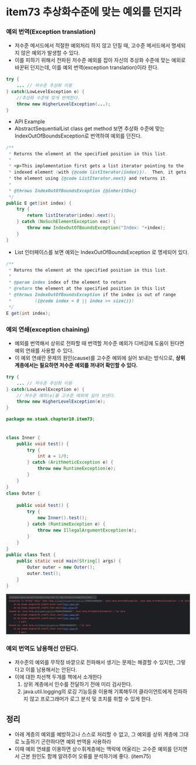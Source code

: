 # item73 추상화수준에 맞는 예외를 던지라





### 예외 번역(Exception translation)

- 저수준 메서드에서 적절한 예외처리 하지 않고 던질 때, 고수준 메서드에서 명세되지 않은 예외가 발생할 수 있다.
- 이를 피하기 위해서 전파된 저수준 예외를 잡아 자신의 추상화 수준에 맞는 예외로 바꾼뒤 던지는데, 
  이를 예외 번역(exception translation)이라 한다. 

~~~java
try {
	... // 저수준 추상화 이용
} catch(LowLevelException e) {
	//추상화 수준에 맞게 번역한다.
	throw new HigherLevelException(...);
}
~~~



- API Example
- AbstractSequentialList class get method 보면 추상화 수준에 맞는 IndexOutOfBoundsException로 번역하여 예외를 던진다.

~~~java
/**
 * Returns the element at the specified position in this list.
 *
 * <p>This implementation first gets a list iterator pointing to the
 * indexed element (with {@code listIterator(index)}).  Then, it gets
 * the element using {@code ListIterator.next} and returns it.
 *
 * @throws IndexOutOfBoundsException {@inheritDoc}
 */
public E get(int index) {
    try {
        return listIterator(index).next();
    } catch (NoSuchElementException exc) {
        throw new IndexOutOfBoundsException("Index: "+index);
    }
}
~~~

- List 인터페이스를 보면 예외는 IndexOutOfBoundsException 로 명세되어 있다.

~~~java
/**
 * Returns the element at the specified position in this list.
 *
 * @param index index of the element to return
 * @return the element at the specified position in this list
 * @throws IndexOutOfBoundsException if the index is out of range
 *         ({@code index < 0 || index >= size()})
 */
E get(int index);
~~~







### 예외 연쇄(exception chaining)

- 예외를 번역해서 상위로 전파할 때 번역할 저수준 예외가 디버깅에 도움이 된다면 예외 연쇄를 사용할 수 있다.
- 이 예외 연쇄란 문제의 원인(cause)를 고수준 예외에 실어 보내는 방식으로, **상위 계층에서는 필요하면 저수준 예외를 꺼내어 확인할 수 있다.** 

~~~java
try {
	... // 저수준 추상화 이용
} catch(LowLevelException e) {
	// 저수준 예외(e)를 고수준 예외에 실어 보낸다. 
	throw new HigherLevelException(e);
}
~~~



~~~java
package me.staek.chapter10.item73;


class Inner {
    public void test() {
        try {
            int a = 1/0;
        } catch (ArithmeticException e) {
            throw new RuntimeException(e);
        }
    }
}
class Outer {

    public void test() {
        try {
            new Inner().test();
        } catch (RuntimeException e) {
            throw new IllegalArgumentException(e);
        }
    }
}
public class Test {
    public static void main(String[] args) {
        Outer outer = new Outer();
        outer.test();
    }
}
~~~

![스크린샷 2023-12-20 오후 2.21.47](../../img/item73-01.png)



### 예외 번역도 남용해선 안된다. 

- 저수준의 예외를 무작정 바깥으로 전파해서 생기는 문제는 해결할 수 있지만, 그렇다고 이를 남용해서는 안된다.
- 이에 대한 차선책 두개를 책에서 소개한다
  1. 상위 계층에서 인수를 전달하기 전에 미리 검사한다. 
  2. java.util.logging의 로깅 기능등을 이용해 기록해두어 클라이언트에게 전파하지 않고 프로그래머가 로그 분석 및 조치를 취할 수 있게 한다. 





## 정리

- 아래 계층의 예외를 예방하고나 스스로 처리할 수 없고, 그 예외를 상위 계층에 그대로 노출하기 곤란하다면 예외 번역을 사용하라
- 이때 예외 연쇄를 이용하면 상ㅇ휘계층에는 맥락에 어울리는 고수준 예외를 던지면서 근본 원인도 함께 알려주어 오류를 분석하기에 좋다. (item75)